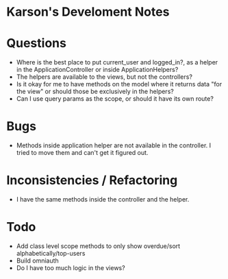 # Karson's Develoment Notes

# Questions
- Where is the best place to put current_user and logged_in?, as a helper in the ApplicationController or inside ApplicationHelpers?
- The helpers are available to the views, but not the controllers?
- Is it okay for me to have methods on the model where it returns data "for the view" or should those be exclusively in the helpers?
- Can I use query params as the scope, or should it have its own route?



# Bugs
- Methods inside application helper are not available in the controller. I tried to move them and can't get it figured out.




# Inconsistencies / Refactoring
- I have the same methods inside the controller and the helper.




# Todo
- Add class level scope methods to only show overdue/sort alphabetically/top-users
- Build omniauth
- Do I have too much logic in the views?